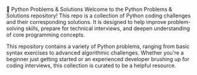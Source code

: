 🐍 Python Problems & Solutions
Welcome to the Python Problems & Solutions repository! This repo is a collection of Python coding challenges and their corresponding solutions. It is designed to help improve problem-solving skills, prepare for technical interviews, and deepen understanding of core programming concepts.

This repository contains a variety of Python problems, ranging from basic syntax exercises to advanced algorithmic challenges. Whether you're a beginner just getting started or an experienced developer brushing up for coding interviews, this collection is curated to be a helpful resource.
